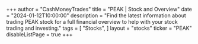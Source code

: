 +++
author = "CashMoneyTrades"
title = "PEAK | Stock and Overview"
date = "2024-01-12T10:00:00"
description = "Find the latest information about trading PEAK stock for a full financial overview to help with your stock trading and investing."
tags = [
   "Stocks",
]
layout = "stocks"
ticker = "PEAK"
disableListPage = true
+++
